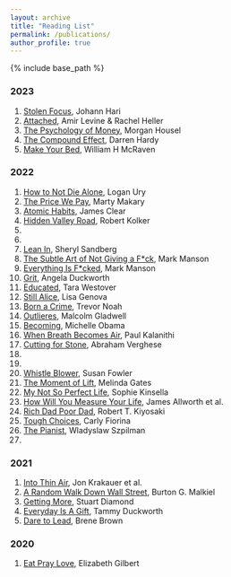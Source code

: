 ```yaml
---
layout: archive
title: "Reading List"
permalink: /publications/
author_profile: true
---
```



<!-- {% if author.googlescholar %}
  You can also find my articles on <u><a href="{{author.googlescholar}}">my Google Scholar profile</a>.</u>
{% endif %} -->

{% include base_path %}

### 2023
1. [Stolen Focus](https://bookshop.org/p/books/stolen-focus-why-you-can-t-pay-attention-and-how-to-think-deeply-again-johann-hari/16895371?ean=9780593138533), Johann Hari
2. [Attached](https://bookshop.org/p/books/attached-the-new-science-of-adult-attachment-and-how-it-can-help-you-find-and-keep-love-amir-levine/6718109?ean=9781585429134), Amir Levine & Rachel Heller
3. [The Psychology of Money](https://bookshop.org/p/books/the-psychology-of-money-timeless-lessons-on-wealth-greed-and-happiness/14357913?ean=9780857197689), Morgan Housel
4. [The Compound Effect](https://bookshop.org/p/books/the-compound-effect-10th-anniversary-edition-jumpstart-your-income-your-life-your-success-darren-hardy/7899529?ean=9780306924637), Darren Hardy
5. [Make Your Bed](https://bookshop.org/p/books/make-your-bed-little-things-that-can-change-your-life-and-maybe-the-world-william-h-mcraven/15285924?ean=9781455570249), William H McRaven

### 2022
1. [How to Not Die Alone](https://bookshop.org/p/books/how-to-not-die-alone-the-surprising-science-that-will-help-you-find-love-logan-ury/15609677?ean=9781982120634), Logan Ury
2. [The Price We Pay](https://bookshop.org/p/books/the-price-we-pay-what-broke-american-health-care-and-how-to-fix-it-marty-makary/8556230?ean=9781635575910), Marty Makary
3. [Atomic Habits](https://bookshop.org/p/books/atomic-habits-an-easy-proven-way-to-build-good-habits-break-bad-ones-james-clear/12117739?ean=9780735211292), James Clear
4. [Hidden Valley Road](https://bookshop.org/p/books/hidden-valley-road-inside-the-mind-of-an-american-family-robert-kolker/7365400?ean=9780385543767), Robert Kolker
5. 
6. 
7. [Lean In](https://bookshop.org/p/books/lean-in-women-work-and-the-will-to-lead-sheryl-sandberg/8631517?ean=9780385349949), Sheryl Sandberg
8. [The Subtle Art of Not Giving a F\*ck](https://bookshop.org/p/books/the-subtle-art-of-not-giving-a-f-ck-a-counterintuitive-approach-to-living-a-good-life-mark-manson/6437681?ean=9780062457714), Mark Manson
9. [Everything Is F\*cked](https://bookshop.org/p/books/everything-is-f-cked-mark-manson/8006390?ean=9780062956569), Mark Manson 
10. [Grit](https://bookshop.org/p/books/grit-the-power-of-passion-and-perseverance-angela-duckworth/6700116?ean=9781501111112), Angela Duckworth
11. [Educated](https://bookshop.org/p/books/educated-a-memoir-tara-westover/15280731?ean=9780399590528), Tara Westover
12. [Still Alice](https://bookshop.org/p/books/still-alice-lisa-genova/586308?ean=9781439102817), Lisa Genova
13. [Born a Crime](https://bookshop.org/p/books/born-a-crime-stories-from-a-south-african-childhood-trevor-noah/6314082?ean=9780399588198), Trevor Noah
14. [Outlieres](https://bookshop.org/p/books/outliers-the-story-of-success-malcolm-gladwell/16437709?ean=9780316017930), Malcolm Gladwell
15. [Becoming](https://bookshop.org/p/books/becoming-michelle-obama/266233?ean=9781524763145), Michelle Obama
16. [When Breath Becomes Air](https://bookshop.org/p/books/when-breath-becomes-air-paul-kalanithi/7373634?ean=9780812988406), Paul Kalanithi 
17. [Cutting for Stone](https://bookshop.org/p/books/cutting-for-stone-abraham-verghese/586123?ean=9780375714368), Abraham Verghese
18. 
19. 
20. [Whistle Blower](https://bookshop.org/p/books/whistleblower-my-unlikely-journey-to-silicon-valley-and-speaking-out-against-injustice-susan-fowler/12087734?ean=9780525560142), Susan Fowler
21. [The Moment of Lift](https://bookshop.org/p/books/the-moment-of-lift-melinda-gates/19192697?ean=9781250257727), Melinda Gates
22. [My Not So Perfect Life](https://bookshop.org/p/books/my-not-so-perfect-life-sophie-kinsella/7381513?ean=9780812987713), Sophie Kinsella
23. [How Will You Measure Your Life](https://bookshop.org/p/books/how-will-you-measure-your-life-clayton-m-christensen/6430275?ean=9780062102416), James Allworth et al.
24. [Rich Dad Poor Dad](https://bookshop.org/p/books/rich-dad-poor-dad-what-the-rich-teach-their-kids-about-money-that-the-poor-and-middle-class-do-not-robert-t-kiyosaki/8237641?ean=9781612680194), Robert T. Kiyosaki 
25. [Tough Choices](https://www.amazon.com/Tough-Choices-Memoir-Carly-Fiorina/dp/159184181X), Carly Fiorina
26. [The Pianist](https://bookshop.org/p/books/the-pianist-seventy-fifth-anniversary-edition-the-extraordinary-true-story-of-one-man-s-survival-in-warsaw-1939-1945-wladyslaw-szpilman/9903797?ean=9781250249548), Wladyslaw Szpilman
27. 

### 2021
1. [Into Thin Air](https://www.amazon.com/Into-Thin-Air-Personal-Disaster/dp/0385494785), Jon Krakauer et al.
2. [A Random Walk Down Wall Street](https://bookshop.org/p/books/a-random-walk-down-wall-street-the-best-investment-guide-that-money-can-buy-burton-g-malkiel/18515450?ean=9781324051138), Burton G. Malkiel
3. [Getting More](https://bookshop.org/p/books/getting-more-how-you-can-negotiate-to-succeed-in-work-and-life-stuart-diamond/8782853?ean=9780307716903), Stuart Diamond
4. [Everyday Is A Gift](https://bookshop.org/p/books/every-day-is-a-gift-a-memoir-tammy-duckworth/15718261?ean=9781538718513), Tammy Duckworth
5. [Dare to Lead](https://bookshop.org/p/books/dare-to-lead-brave-work-tough-conversations-whole-hearts-brene-brown/9586434?ean=9780399592522), Brene Brown

### 2020
1. [Eat Pray Love](https://bookshop.org/p/books/eat-pray-love-one-woman-s-search-for-everything-across-italy-india-and-indonesia-elizabeth-gilbert/11694804?ean=9780143038412), Elizabeth Gilbert



<!-- {% for post in site.publications reversed %}
  {% include archive-single.html %}
{% endfor %} -->
